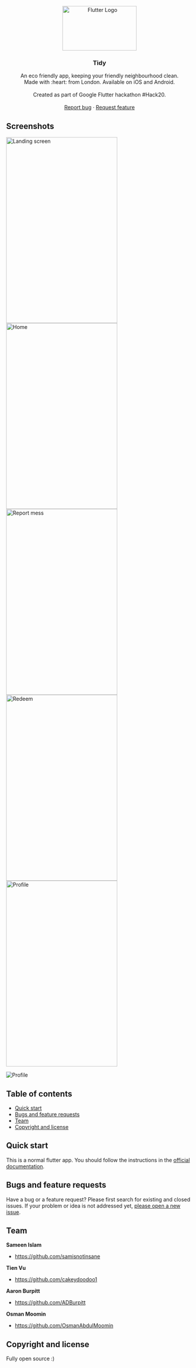 <p align="center">
  <a href="https://flutter.io/">
    <img src="https://flutter.dev/images/flutter-logo-sharing.png" alt="Flutter Logo" width=200 height=120>
  </a>

  <h3 align="center">Tidy</h3>

  <p align="center">
    An eco friendly app, keeping your friendly neighbourhood clean.
    <br>
    Made with  :heart: from London. Available on iOS and Android.
    <br>
    <br>
    Created as part of Google Flutter hackathon #Hack20. <a href="https://flutterhackathon.com/#/">
    <br>
    <br>
    <a href="https://github.com/samisnotinsane/orion_flutterhack20/issues/new">Report bug</a>
    ·
    <a href="https://github.com/samisnotinsane/orion_flutterhack20/issues/new">Request feature</a>
  </p>
</p>

## Screenshots
<img src="https://github.com/samisnotinsane/orion_flutterhack20/raw/master/screenshots/Simulator-Screen-Shot-Landing.png" alt="Landing screen" width=300 height=500>

<img src="https://github.com/samisnotinsane/orion_flutterhack20/raw/master/screenshots/Simulator-Screen-Shot-Home.png" alt="Home" width=300 height=500>

<img src="https://github.com/samisnotinsane/orion_flutterhack20/raw/master/screenshots/Simulator-Screen-Shot-Add-Mess.png" alt="Report mess" width=300 height=500>

<img src="https://github.com/samisnotinsane/orion_flutterhack20/raw/master/screenshots/Simulator-Screen-Shot-Redeem.png" alt="Redeem" width=300 height=500>

<img src="https://github.com/samisnotinsane/orion_flutterhack20/raw/master/screenshots/Simulator-Screen-Shot-Profile.png" alt="Profile" width=300 height=500>

![Profile](?raw=true "")

## Table of contents

- [Quick start](#quick-start)
- [Bugs and feature requests](#bugs-and-feature-requests)
- [Team](#team)
- [Copyright and license](#copyright-and-license)

## Quick start

This is a normal flutter app. You should follow the instructions in the [official documentation](https://flutter.io/docs/get-started/install).

## Bugs and feature requests

Have a bug or a feature request? Please first  search for existing and closed issues. If your problem or idea is not addressed yet, [please open a new issue](https://github.com/samisnotinsane/orion_flutterhack20/issues/new).

## Team

**Sameen Islam**
- <https://github.com/samisnotinsane>

**Tien Vu**
- <https://github.com/cakeydoodoo1>

**Aaron Burpitt**
- <https://github.com/ADBurpitt>

**Osman Moomin**
- <https://github.com/OsmanAbdulMoomin>


## Copyright and license

Fully open source :)
